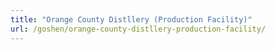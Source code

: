 ```yaml
---
title: "Orange County Distllery (Production Facility)"
url: /goshen/orange-county-distllery-production-facility/
---
```

